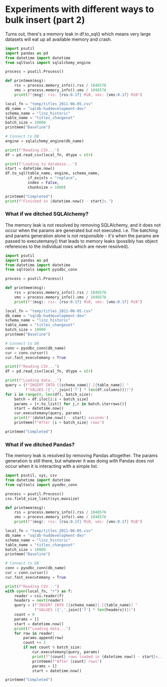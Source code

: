 # Experiments with different ways to bulk insert (part 2)
Turns out, there's a memory leak in df.to_sql() which means very large datasets will eat up all available memory and crash.

```py
import psutil
import pandas as pd
from datetime import datetime
from sqltools import sqlalchemy_engine

process = psutil.Process()

def printmem(msg):
    rss = process.memory_info().rss / 1048576
    vms = process.memory_info().vms / 1048576
    print(f"{msg}: rss: {rss:0.1f} MiB, vms: {vms:0.1f} MiB")

local_fn = "temp/titles_2011-06-05.csv"
db_name = "sqldb-huddevelopment-dev"
schema_name = "linz_historic"
table_name = "titles_changeset"
batch_size = 10000
printmem("Baseline")

# Connect to DB
engine = sqlalchemy_engine(db_name)

print(f"Reading CSV...")
df = pd.read_csv(local_fn, dtype = str)

print(f"Loading to database...")
start = datetime.now()
df.to_sql(table_name, engine, schema_name,
          if_exists = "replace",
          index = False,
          chunksize = 1000)

printmem("Completed")
print(f"Finished in {datetime.now() - start}s.")
```

### What if we ditched SQLAlchemy?
The memory leak is not resolved by removing SQLAlchemy, and it does not occur when the params are generated but not executed. i.e. The batching and params generation alone is not responsible - it's when the params are passed to executemany() that leads to memory leaks (possibly has object references to the individual rows which are never resolved).

```py
import psutil
import pandas as pd
from datetime import datetime
from sqltools import pyodbc_conn

process = psutil.Process()

def printmem(msg):
    rss = process.memory_info().rss / 1048576
    vms = process.memory_info().vms / 1048576
    print(f"{msg}: rss: {rss:0.1f} MiB, vms: {vms:0.1f} MiB")

local_fn = "temp/titles_2011-06-05.csv"
db_name = "sqldb-huddevelopment-dev"
schema_name = "linz_historic"
table_name = "titles_changeset"
batch_size = 10000
printmem("Baseline")

# Connect to DB
conn = pyodbc_conn(db_name)
cur = conn.cursor()
cur.fast_executemany = True

print(f"Reading CSV...")
df = pd.read_csv(local_fn, dtype = str)

print(f"Loading data...")
query = (f"INSERT INTO [{schema_name}].[{table_name}] "
         f"VALUES ({','.join(['?'] * len(df.columns))})")
for i in range(0, len(df), batch_size):
    batch = df.iloc[i:i + batch_size]
    params = [r.to_list() for j,r in batch.iterrows()]
    start = datetime.now()
    cur.executemany(query, params)
    print(f'{datetime.now() - start} seconds')
    printmem(f"After {i + batch_size} rows")

printmem("Completed")
```

### What if we ditched Pandas?
The memory leak is resolved by removing Pandas altogether. The params generation is still there, but whatever it was doing with Pandas does not occur when it is interacting with a simple list.

```py
import psutil, sys, csv
from datetime import datetime
from sqltools import pyodbc_conn

process = psutil.Process()
csv.field_size_limit(sys.maxsize)

def printmem(msg):
    rss = process.memory_info().rss / 1048576
    vms = process.memory_info().vms / 1048576
    print(f"{msg}: rss: {rss:0.1f} MiB, vms: {vms:0.1f} MiB")

local_fn = "temp/titles_2011-06-05.csv"
db_name = "sqldb-huddevelopment-dev"
schema_name = "linz_historic"
table_name = "titles_changeset"
batch_size = 10000
printmem("Baseline")

# Connect to DB
conn = pyodbc_conn(db_name)
cur = conn.cursor()
cur.fast_executemany = True

print(f"Reading CSV...")
with open(local_fn, "r") as f:
    reader = csv.reader(f)
    headers = next(reader)
    query = (f"INSERT INTO [{schema_name}].[{table_name}] "
             f"VALUES ({','.join(['?'] * len(headers))})")
    count = 0
    params = []
    start = datetime.now()
    print(f"Loading data...")
    for row in reader:
        params.append(row)
        count += 1
        if not count % batch_size:
            cur.executemany(query, params)
            print(f"{count} rows loaded in {datetime.now() - start}s...")
            printmem(f"After {count} rows")
            params = []
            start = datetime.now()

printmem("Completed")
```
